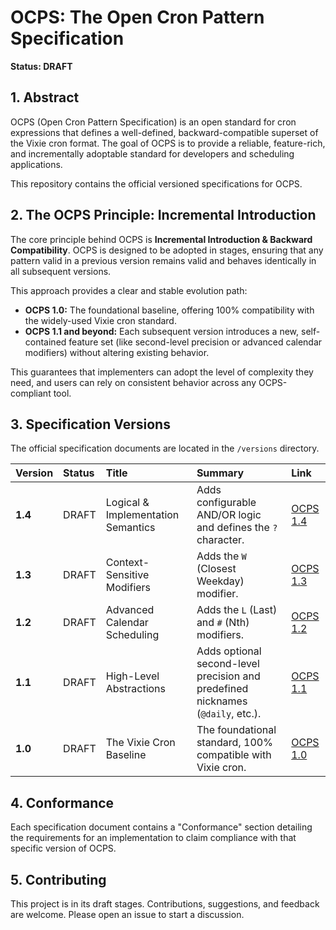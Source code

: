 # OCPS: The Open Cron Pattern Specification

**Status: DRAFT**

## 1. Abstract

OCPS (Open Cron Pattern Specification) is an open standard for cron expressions that defines a well-defined, backward-compatible superset of the Vixie cron format. The goal of OCPS is to provide a reliable, feature-rich, and incrementally adoptable standard for developers and scheduling applications.

This repository contains the official versioned specifications for OCPS.

## 2. The OCPS Principle: Incremental Introduction

The core principle behind OCPS is **Incremental Introduction & Backward Compatibility**. OCPS is designed to be adopted in stages, ensuring that any pattern valid in a previous version remains valid and behaves identically in all subsequent versions.

This approach provides a clear and stable evolution path:

* **OCPS 1.0:** The foundational baseline, offering 100% compatibility with the widely-used Vixie cron standard.
* **OCPS 1.1 and beyond:** Each subsequent version introduces a new, self-contained feature set (like second-level precision or advanced calendar modifiers) without altering existing behavior.

This guarantees that implementers can adopt the level of complexity they need, and users can rely on consistent behavior across any OCPS-compliant tool.

## 3. Specification Versions

The official specification documents are located in the `/versions` directory.

| Version | Status | Title | Summary | Link |
| :--- | :--- | :--- | :--- | :--- |
| **1.4** | DRAFT | Logical & Implementation Semantics | Adds configurable AND/OR logic and defines the `?` character. | [OCPS 1.4](./versions/OCPS-1.4.md) |
| **1.3** | DRAFT | Context-Sensitive Modifiers | Adds the `W` (Closest Weekday) modifier. | [OCPS 1.3](./versions/OCPS-1.3.md) |
| **1.2** | DRAFT | Advanced Calendar Scheduling | Adds the `L` (Last) and `#` (Nth) modifiers. | [OCPS 1.2](./versions/OCPS-1.2.md) |
| **1.1** | DRAFT | High-Level Abstractions | Adds optional second-level precision and predefined nicknames (`@daily`, etc.). | [OCPS 1.1](./versions/OCPS-1.1.md) |
| **1.0** | DRAFT | The Vixie Cron Baseline | The foundational standard, 100% compatible with Vixie cron. | [OCPS 1.0](./versions/OCPS-1.0.md) |

## 4. Conformance

Each specification document contains a "Conformance" section detailing the requirements for an implementation to claim compliance with that specific version of OCPS.

## 5. Contributing

This project is in its draft stages. Contributions, suggestions, and feedback are welcome. Please open an issue to start a discussion.
